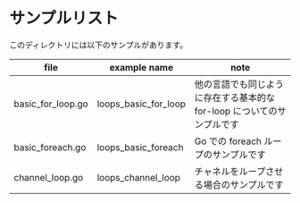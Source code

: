 # サンプルリスト

このディレクトリには以下のサンプルがあります。

|file|example name|note|
|----|------------|----|
|basic\_for\_loop.go|loops\_basic\_for\_loop|他の言語でも同じように存在する基本的な for-loop についてのサンプルです|
|basic\_foreach.go|loops\_basic\_foreach|Go での foreach ループのサンプルです|
|channel\_loop.go|loops\_channel\_loop|チャネルをループさせる場合のサンプルです|
